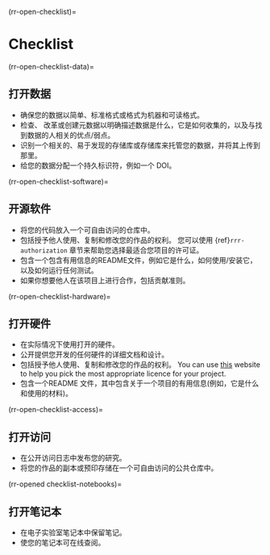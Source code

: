(rr-open-checklist)=
# Checklist

(rr-open-checklist-data)=
## 打开数据


- 确保您的数据以简单、标准格式或格式为机器和可读格式。
- 检查、 改革或创建元数据以明确描述数据是什么，它是如何收集的，以及与找到数据的人相关的优点/弱点。
- 识别一个相关的、易于发现的存储库或存储库来托管您的数据，并将其上传到那里。
- 给您的数据分配一个持久标识符，例如一个 DOI。

(rr-open-checklist-software)=
## 开源软件

- 将您的代码放入一个可自由访问的仓库中。
- 包括授予他人使用、复制和修改您的作品的权利。 您可以使用 {ref}`rrr-authorization` 章节来帮助您选择最适合您项目的许可证。
- 包含一个包含有用信息的README文件，例如它是什么，如何使用/安装它，以及如何运行任何测试。
- 如果你想要他人在该项目上进行合作，包括贡献准则。

(rr-open-checklist-hardware)=
## 打开硬件

- 在实际情况下使用打开的硬件。
- 公开提供您开发的任何硬件的详细文档和设计。
- 包括授予他人使用、复制和修改您的作品的权利。 You can use [this](https://choosealicense.com/) website to help you pick the most appropriate licence for your project.
- 包含一个README 文件，其中包含关于一个项目的有用信息(例如，它是什么和使用的材料)。

(rr-open-checklist-access)=
## 打开访问

- 在公开访问日志中发布您的研究。
- 将您的作品的副本或预印存储在一个可自由访问的公共仓库中。

(rr-opened checklist-notebooks)=
## 打开笔记本

- 在电子实验室笔记本中保留笔记。
- 使您的笔记本可在线查阅。
